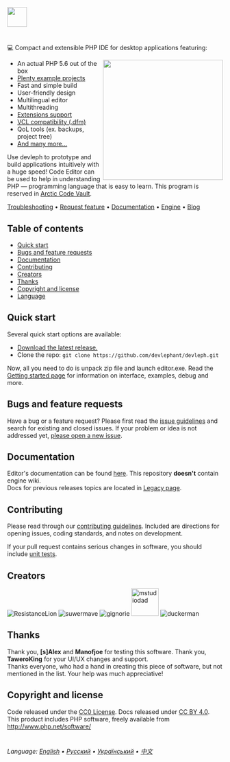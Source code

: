 <img src="https://raw.githubusercontent.com/devlephant/deslgn/fd46bc1236e44dde001d282809a72f99389b50dd/DEVLEPH%20LOGO.svg?token=AMA4KLP25B5XIOCY3URRVGC7M63M2" height="46">

#

💻 Compact and extensible PHP IDE for desktop applications featuring:

<img align="right" src="https://raw.githubusercontent.com/devlephant/deslgn/master/devleph%20screenshot.png?token=AMA4KLOC2KDX7RKUBWFYFB27M63QG" height="280">
 
 
- An actual PHP 5.6 out of the box
- <a href="https://smth.com/">Plenty example projects</a>
- Fast and simple build
- User-friendly design
- Multilingual editor
- Multithreading
- <a href="https://smth.com/">Extensions support</a>
- <a href="https://smth.com/">VCL compatibility (.dfm)</a>
- QoL tools (ex. backups, project tree)
- <a href="https://smth.com/">And many more...</a>

Use devleph to prototype and build applications intuitively with a huge speed! Code Editor can be used to help in understanding PHP — programming language that is easy to learn.
This program is reserved in <a href="https://smth.com/">Arctic Code Vault</a>.

<p align="centre">
  <a href="https://github.com/smyh/smth/issues/new?template=bug.md">Troubleshooting</a>
  •
  <a href="https://github.com/smth/smth/issues/new?template=feature.md&labels=feature">Request feature</a>
  •
  <a href="https://smth.com/">Documentation</a>
  •
  <a href="https://smth.com/">Engine</a>
  •
  <a href="https://smth.com/">Blog</a>

## Table of contents

- [Quick start](#quick-start)
- [Bugs and feature requests](#bugs-and-feature-requests)
- [Documentation](#documentation)
- [Contributing](#contributing)
- [Creators](#creators)
- [Thanks](#thanks)
- [Copyright and license](#copyright-and-license)
- [Language](#language)


## Quick start
Several quick start options are available:

- [Download the latest release.](https://github.com/devlephant/devleph/releases)
- Clone the repo: `git clone https://github.com/devlephant/devleph.git`

Now, all you need to do is unpack zip file and launch editor.exe.
Read the [Getting started page](https://github.com/devlephant/devleph/wiki/Getting-started) for information on interface, examples, debug and more.


## Bugs and feature requests

Have a bug or a feature request? Please first read the [issue guidelines](https://github.com/cringe/master/.github/CONTRIBUTING.md#using-the-issue-tracker) and search for existing and closed issues. If your problem or idea is not addressed yet, [please open a new issue](https://github.com/cringe/issues/new).


## Documentation

Editor's documentation can be found [here](https://github.com/devlephant/devleph/wiki). This repository **doesn't** contain engine wiki. <br>
Docs for previous releases topics are located in [Legacy page](https://github.com/devlephant/devleph/wiki/Legacy).


## Contributing

Please read through our [contributing guidelines](https://github.com/smth/.github/CONTRIBUTING.md). Included are directions for opening issues, coding standards, and notes on development.

If your pull request contains serious changes in software, you should include [unit tests](https://github.com/devlephant/devleph/tree/master/tests).


## Creators

![ResistanceLion](https://avatars2.githubusercontent.com/u/58380706?s=64&v=4)
![suwermave](https://avatars3.githubusercontent.com/u/50447661?s=64&v=4)
![gignorie](https://avatars3.githubusercontent.com/u/48773857?s=64&v=4)
<img src="https://camo.githubusercontent.com/c415c0b2c2e953b330557d2b95532357e549ce06/68747470733a2f2f73756e392d37302e757365726170692e636f6d2f696d70672f543157526d75334e744f622d4637656b56625275456556376d39416157674f67354d42425f512f79577957676430515550552e6a70673f73697a653d35307830267175616c6974793d38382663726f703d302c35382c3936342c393634267369676e3d3637653430656537653661303739356163653765633738313337643037626633266176613d31" alt="mstudiodad" width="64">
![duckerman](https://avatars0.githubusercontent.com/u/23637939?s=64&v=4)


## Thanks

Thank you, **[s]Alex** and **Manofjoe** for testing this software.
Thank you, **TaweroKing** for your UI/UX changes and support. <br>
Thanks everyone, who had a hand in creating this piece of software, but not mentioned in the list.
Your help was much appreciative!


## Copyright and license

Code released under the [CC0 License](https://github.com/devlephant/devleph/blob/master/LICENSE). Docs released under [CC BY 4.0](https://creativecommons.org/licenses/by/4.0/deed).
This product includes PHP software, freely available from http://www.php.net/software/

#
###### Language: [English]() • [Русский]() • [Український]() • [中文]()

